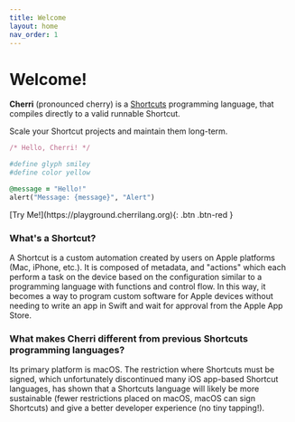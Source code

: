 ```yaml
---
title: Welcome
layout: home
nav_order: 1
---
```


# Welcome!

**Cherri** (pronounced cherry) is a [Shortcuts](https://apps.apple.com/us/app/shortcuts/id915249334) programming language, that compiles directly to a valid runnable Shortcut.

Scale your Shortcut projects and maintain them long-term.

<div class="code-example" markdown="1">

```ruby
/* Hello, Cherri! */

#define glyph smiley
#define color yellow

@message = "Hello!"
alert("Message: {message}", "Alert")
```
<span class="fs-4">
[Try Me!](https://playground.cherrilang.org){: .btn .btn-red }
</span>
</div>

### What's a Shortcut?

A Shortcut is a custom automation created by users on Apple platforms (Mac, iPhone, etc.). It is composed of metadata, and "actions" which each perform a task on the device based on the configuration similar to a programming language with functions and control flow. In this way, it becomes a way to program custom software for Apple devices without needing to write an app in Swift and wait for approval from the Apple App Store.

### What makes Cherri different from previous Shortcuts programming languages?

Its primary platform is macOS. The restriction where Shortcuts must be signed, which unfortunately discontinued many iOS app-based Shortcut languages, has shown that a Shortcuts language will likely be more sustainable (fewer restrictions placed on macOS, macOS can sign Shortcuts) and give a better developer experience (no tiny tapping!).
